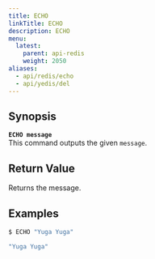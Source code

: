 ```yaml
---
title: ECHO
linkTitle: ECHO
description: ECHO
menu:
  latest:
    parent: api-redis
    weight: 2050
aliases:
  - api/redis/echo
  - api/yedis/del
---
```


## Synopsis
<b>`ECHO message`</b><br>
This command outputs the given `message`.

## Return Value
Returns the message.

## Examples
```{.sh .copy .separator-dollar}
$ ECHO "Yuga Yuga"
```
```sh
"Yuga Yuga"
```
